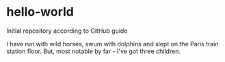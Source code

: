 # hello-world
Initial repository according to GitHub guide

I have run with wild horses, swum with dolphins and slept on the Paris train station floor.
But, most notable by far - I've got three children.
